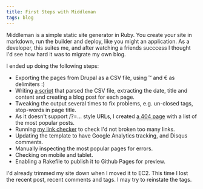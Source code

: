 ```yaml
---
title: First Steps with Middleman
tags: blog
---
```


Middleman is a simple static site generator in Ruby. You create your site in markdown, run the builder and deploy, like you might an application. As a developer, this suites me, and after watching a friends succcess I thought I'd see how hard it was to migrate my own blog.

I ended up doing the following steps:

* Exporting the pages from Drupal as a CSV file, using ™ and € as delimiters :)
* Writing [a script](https://github.com/alexec/www.alexecollins.com/blob/master/convert.rb) that parsed the CSV file, extracting the date, title and content and creating a blog post for each page.
* Tweaking the output several times to fix problems, e.g. un-closed tags, stop-words in page title.
* As it doesn't support /?=... style URLs, I created [a 404 page](/404) with a list of the most popular posts.
* Running [my link checker](/content/web-site-link-checker) to check I'd not broken too many links.
* Updating the template to have Google Analytics tracking, and Disqus comments.
* Manually inspecting the most popular pages for errors.
* Checking on mobile and tablet.
* Enabling a Rakefile to publish it to Github Pages for preview.

I'd already trimmed my site down when I moved it to EC2. This time I lost the recent post, recent comments and tags. I may try to reinstate the tags.
